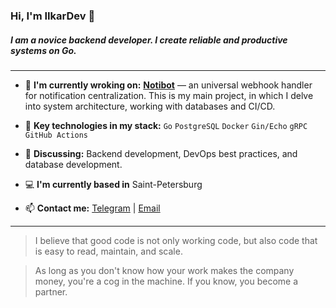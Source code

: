 ### Hi, I'm IIkarDev 👋

##### I am a novice backend developer. I create reliable and productive systems on Go.
---

- 🔭 **I'm currently wroking on:** [**Notibot**](https://github.com/IIkarDev/Notibot) — an universal webhook handler for notification centralization. This is my main project, in which I delve into system architecture, working with databases and CI/CD.
  
- 🌱 **Key technologies in my stack:**
  `Go` `PostgreSQL` `Docker` `Gin/Echo` `gRPC` `GitHub Actions`

- 💬 **Discussing:** Backend development, DevOps best practices, and database development.

- 💻 **I'm currently based in** Saint-Petersburg

- 📫 **Contact me:** [Telegram](https://t.me/TarasVolkovich) | [Email](iikardev@gmail.com)

---

> I believe that good code is not only working code, but also code that is easy to read, maintain, and scale.

> As long as you don't know how your work makes the company money, you're a cog in the machine. If you know, you become a partner.
